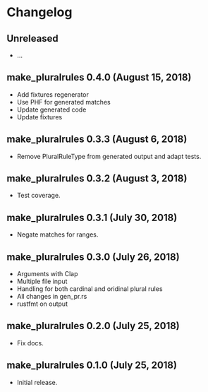# Changelog

## Unreleased

  - …

## make_pluralrules 0.4.0 (August 15, 2018)

  - Add fixtures regenerator
  - Use PHF for generated matches
  - Update generated code
  - Update fixtures

## make_pluralrules 0.3.3 (August 6, 2018)

  - Remove PluralRuleType from generated output and adapt tests.

## make_pluralrules 0.3.2 (August 3, 2018)

  - Test coverage.

## make_pluralrules 0.3.1 (July 30, 2018)

  - Negate matches for ranges.

## make_pluralrules 0.3.0 (July 26, 2018)

  - Arguments with Clap
  - Multiple file input
  - Handling for both cardinal and oridinal plural rules
  - All changes in gen_pr.rs
  - rustfmt on output

## make_pluralrules 0.2.0 (July 25, 2018)

  - Fix docs.

## make_pluralrules 0.1.0 (July 25, 2018)

  - Initial release.